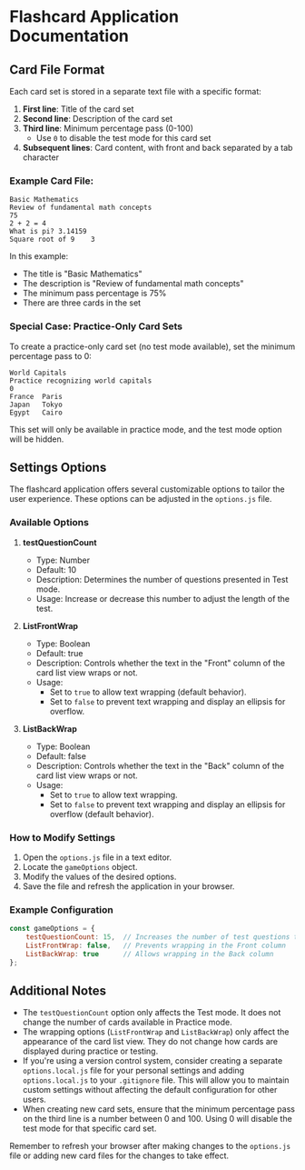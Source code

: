 # Flashcard Application Documentation

## Card File Format

Each card set is stored in a separate text file with a specific format:

1. **First line**: Title of the card set
2. **Second line**: Description of the card set
3. **Third line**: Minimum percentage pass (0-100)
   - Use `0` to disable the test mode for this card set
4. **Subsequent lines**: Card content, with front and back separated by a tab character

### Example Card File:

```
Basic Mathematics
Review of fundamental math concepts
75
2 + 2 =	4
What is pi?	3.14159
Square root of 9	3
```

In this example:
- The title is "Basic Mathematics"
- The description is "Review of fundamental math concepts"
- The minimum pass percentage is 75%
- There are three cards in the set

### Special Case: Practice-Only Card Sets

To create a practice-only card set (no test mode available), set the minimum percentage pass to 0:

```
World Capitals
Practice recognizing world capitals
0
France	Paris
Japan	Tokyo
Egypt	Cairo
```

This set will only be available in practice mode, and the test mode option will be hidden.

## Settings Options

The flashcard application offers several customizable options to tailor the user experience. These options can be adjusted in the `options.js` file.

### Available Options

1. **testQuestionCount**
   - Type: Number
   - Default: 10
   - Description: Determines the number of questions presented in Test mode.
   - Usage: Increase or decrease this number to adjust the length of the test.

2. **ListFrontWrap**
   - Type: Boolean
   - Default: true
   - Description: Controls whether the text in the "Front" column of the card list view wraps or not.
   - Usage: 
     - Set to `true` to allow text wrapping (default behavior).
     - Set to `false` to prevent text wrapping and display an ellipsis for overflow.

3. **ListBackWrap**
   - Type: Boolean
   - Default: false
   - Description: Controls whether the text in the "Back" column of the card list view wraps or not.
   - Usage:
     - Set to `true` to allow text wrapping.
     - Set to `false` to prevent text wrapping and display an ellipsis for overflow (default behavior).

### How to Modify Settings

1. Open the `options.js` file in a text editor.
2. Locate the `gameOptions` object.
3. Modify the values of the desired options.
4. Save the file and refresh the application in your browser.

### Example Configuration

```javascript
const gameOptions = {
    testQuestionCount: 15,  // Increases the number of test questions to 15
    ListFrontWrap: false,   // Prevents wrapping in the Front column
    ListBackWrap: true      // Allows wrapping in the Back column
};
```

## Additional Notes

- The `testQuestionCount` option only affects the Test mode. It does not change the number of cards available in Practice mode.
- The wrapping options (`ListFrontWrap` and `ListBackWrap`) only affect the appearance of the card list view. They do not change how cards are displayed during practice or testing.
- If you're using a version control system, consider creating a separate `options.local.js` file for your personal settings and adding `options.local.js` to your `.gitignore` file. This will allow you to maintain custom settings without affecting the default configuration for other users.
- When creating new card sets, ensure that the minimum percentage pass on the third line is a number between 0 and 100. Using 0 will disable the test mode for that specific card set.

Remember to refresh your browser after making changes to the `options.js` file or adding new card files for the changes to take effect.